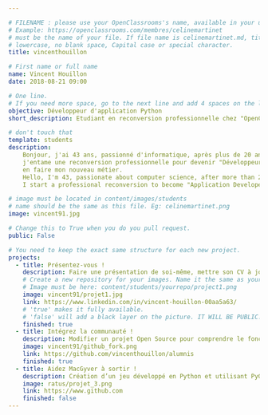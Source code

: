 ```yaml
---

# FILENAME : please use your OpenClassrooms's name, available in your url.
# Example: https://openclassrooms.com/membres/celinemartinet
# must be the name of your file. If file name is celinemartinet.md, title is celinemartinet.
# lowercase, no blank space, Capital case or special character.
title: vincenthouillon

# First name or full name
name: Vincent Houillon
date: 2018-08-21 09:00

# One line.
# If you need more space, go to the next line and add 4 spaces on the left, as in 'description'.
objective: Développeur d'application Python
short_description: Etudiant en reconversion professionnelle chez "OpenClassrooms" pour devenir "développeur d'application - Python".

# don't touch that
template: students
description:
    Bonjour, j'ai 43 ans, passionné d'informatique, après plus de 20 ans de métier dans le domaine de la maintenance bâtimentaire,
    j'entame une reconversion professionnelle pour devenir "Développeur d'application - Python". Je souhaite donc à terme pouvoir 
    en faire mon nouveau métier.
    Hello, I'm 43, passionate about computer science, after more than 20 years of work in the field of building maintenance, 
    I start a professional reconversion to become "Application Developer - Python". So I hope to eventually make my new job.

# image must be located in content/images/students
# name should be the same as this file. Eg: celinemartinet.png
image: vincent91.jpg

# Change this to True when you do you pull request.
public: False

# You need to keep the exact same structure for each new project.
projects:
  - title: Présentez-vous !
    description: Faire une présentation de soi-même, mettre son CV à jour et s'inscrire et créer un profil sur LinkedIn.
    # Create a new repository for your images. Name it the same as your nickname and profile picture.
    # Image must be here: content/students/yourrepo/project1.png
    image: vincent91/projet1.jpg
    link: https://www.linkedin.com/in/vincent-houillon-00aa5a63/
    # 'true' makes it fully available.
    # 'false' will add a black layer on the picture. IT WILL BE PUBLIC!
    finished: true
  - title: Intégrez la communauté !
    description: Modifier un projet Open Source pour comprendre le fonctionnement de Git, de Github et des pull requests. 
    image: vincent91/github_fork.png
    link: https://github.com/vincenthouillon/alumnis
    finished: true
  - title: Aidez MacGyver à sortir !
    description: Création d’un jeu développé en Python et utilisant PyGame.
    image: ratus/projet_3.png
    link: https://www.github.com
    finished: false
---
```

